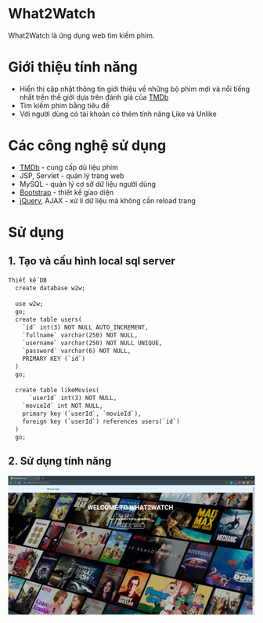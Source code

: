 # What2Watch

What2Watch là ứng dụng web tìm kiếm phim. 

# Giới thiệu tính năng

  - Hiển thị cập nhật thông tin giới thiệu về những bộ phim mới và nổi tiếng nhất trên thế giới dựa trên đánh giá của [TMDb](https://www.themoviedb.org)
  - Tìm kiếm phim bằng tiêu đề
  - Với người dùng có tài khoản có thêm tính năng Like và Unlike 
  
# Các công nghệ sử dụng

  - [TMDb](https://www.themoviedb.org) - cung cấp dũ liệu phim
  - JSP, Servlet - quản lý trang web
  - MySQL - quản lý cơ sở dữ liệu người dùng
  - [Bootstrap](https://getbootstrap.com) - thiết kế giao diện
  - [jQuery](https://jquery.com/), AJAX - xử lí dữ liệu mà không cần reload trang
  
# Sử dụng
  ## 1. Tạo và cấu hình local sql server
    Thiết kế DB
      create database w2w;
      
      use w2w;
      go;
      create table users(
        `id` int(3) NOT NULL AUTO_INCREMENT,
        `fullname` varchar(250) NOT NULL,
        `username` varchar(250) NOT NULL UNIQUE,
        `password` varchar(6) NOT NULL,
        PRIMARY KEY (`id`)
      )
      go;
      
      create table likeMovies(
	      `userId` int(3) NOT NULL,
        `movieId` int NOT NULL,
        primary key (`userId`, `movieId`),
        foreign key (`userId`) references users(`id`)
      )
      go;
      
  ## 2. Sử dụng tính năng 
![welcome](assets/welcome.png)
 
